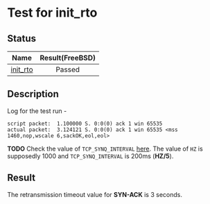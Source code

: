 # Test for init_rto

## Status
|         Name          | Result(FreeBSD) |
|:---------------------:|:---------------:|
[init_rto](init_rto.pkt)| Passed

## Description
Log for the test run -
```
script packet:  1.100000 S. 0:0(0) ack 1 win 65535
actual packet:  3.124121 S. 0:0(0) ack 1 win 65535 <mss 1460,nop,wscale 6,sackOK,eol,eol>
```
**TODO** Check the value of `TCP_SYNQ_INTERVAL` [here](http://fxr.watson.org/fxr/source/include/net/tcp.h?v=linux-2.4.22#L356).
The value of `HZ` is supposedly 1000 and `TCP_SYNQ_INTERVAL` is 200ms (**HZ/5**).

## Result
The retransmission timeout value for **SYN-ACK** is 3 seconds.
